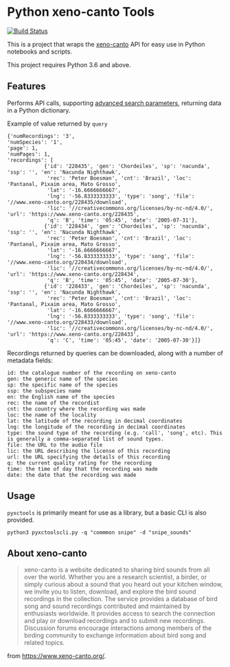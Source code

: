 # Python xeno-canto Tools

[![Build Status](https://travis-ci.org/sonjoonho/pyxctools.svg?branch=master)](https://travis-ci.org/sonjoonho/pyxctools)

This is a project that wraps the [xeno-canto](https://www.xeno-canto.org/) API for easy use in Python notebooks and scripts.

This project requires Python 3.6 and above.

## Features

Performs API calls, supporting [advanced search parameters](https://www.xeno-canto.org/help/search), returning data in a Python dictionary. 

Example of value returned by `query`
```
{'numRecordings': '3', 
'numSpecies': '1', 
'page': 1, 
'numPages': 1, 
'recordings': [
            {'id': '228435', 'gen': 'Chordeiles', 'sp': 'nacunda', 'ssp': '', 'en': 'Nacunda Nighthawk',
             'rec': 'Peter Boesman', 'cnt': 'Brazil', 'loc': 'Pantanal, Pixaim area, Mato Grosso',
             'lat': '-16.6666666667',
             'lng': '-56.8333333333', 'type': 'song', 'file': '//www.xeno-canto.org/228435/download',
             'lic': '//creativecommons.org/licenses/by-nc-nd/4.0/', 'url': 'https://www.xeno-canto.org/228435',
             'q': 'B', 'time': '05:45', 'date': '2005-07-31'},
            {'id': '228434', 'gen': 'Chordeiles', 'sp': 'nacunda', 'ssp': '', 'en': 'Nacunda Nighthawk',
             'rec': 'Peter Boesman', 'cnt': 'Brazil', 'loc': 'Pantanal, Pixaim area, Mato Grosso',
             'lat': '-16.6666666667',
             'lng': '-56.8333333333', 'type': 'song', 'file': '//www.xeno-canto.org/228434/download',
             'lic': '//creativecommons.org/licenses/by-nc-nd/4.0/', 'url': 'https://www.xeno-canto.org/228434',
             'q': 'B', 'time': '05:45', 'date': '2005-07-30'},
            {'id': '228433', 'gen': 'Chordeiles', 'sp': 'nacunda', 'ssp': '', 'en': 'Nacunda Nighthawk',
             'rec': 'Peter Boesman', 'cnt': 'Brazil', 'loc': 'Pantanal, Pixaim area, Mato Grosso',
             'lat': '-16.6666666667',
             'lng': '-56.8333333333', 'type': 'song', 'file': '//www.xeno-canto.org/228433/download',
             'lic': '//creativecommons.org/licenses/by-nc-nd/4.0/', 'url': 'https://www.xeno-canto.org/228433',
             'q': 'C', 'time': '05:45', 'date': '2005-07-30'}]}
```

Recordings returned by queries can be downloaded, along with a number of metadata fields:

```
id: the catalogue number of the recording on xeno-canto
gen: the generic name of the species
sp: the specific name of the species
ssp: the subspecies name
en: the English name of the species
rec: the name of the recordist
cnt: the country where the recording was made
loc: the name of the locality
lat: the latitude of the recording in decimal coordinates
lng: the longitude of the recording in decimal coordinates
type: the sound type of the recording (e.g. 'call', 'song', etc). This is generally a comma-separated list of sound types.
file: the URL to the audio file
lic: the URL describing the license of this recording
url: the URL specifying the details of this recording
q: the current quality rating for the recording
time: the time of day that the recording was made
date: the date that the recording was made
```

## Usage
`pyxctools` is primarily meant for use as a library, but a basic CLI is also provided.

```
python3 pyxctoolscli.py -q "commmon snipe" -d "snipe_sounds"
```

## About xeno-canto

>xeno-canto is a website dedicated to sharing bird sounds from all over the world. Whether you are a research scientist, a birder, or simply curious about a sound that you heard out your kitchen window, we invite you to listen, download, and explore the bird sound recordings in the collection.
>The service provides a database of bird song and sound recordings contributed and maintained by enthusiasts worldwide. It provides access to search the connection and play or download recordings and to submit new recordings. Discussion forums encourage interactions among members of the birding community to exchange information about bird song and related topics.

from https://www.xeno-canto.org/.
